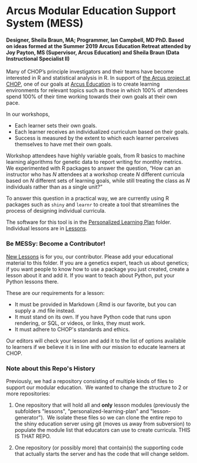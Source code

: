 # Arcus Modular Education Support System (MESS)

#### Designer, Sheila Braun, MA; Programmer, Ian Campbell, MD PhD. Based on ideas formed at the Summer 2019 Arcus Education Retreat attended by Joy Payton, MS (Supervisor, Arcus Education) and Sheila Braun (Data Instructional Specialist II)

Many of CHOP’s principle investigators and their teams have become interested in R and statistical analysis in R. In support of [the Arcus project at CHOP](https://arcus.reskubestage.research.chop.edu), one of our goals at [Arcus Education](https://education.arcus.chop.edu) is to create learning environments for relevant topics such as those in which 100% of attendees spend 100% of their time working towards their own goals at their own pace.

In our workshops, 

* Each learner sets their own goals.    
* Each learner receives an individualized curriculum based on their goals.   
* Success is measured by the extent to which each learner perceives themselves to have met their own goals.

Workshop attendees have highly variable goals, from R basics to machine learning algorithms for genetic data to report writing for monthly metrics. We experimented with R packages to answer the question, “How can an instructor who has _N_ attendees at a workshop create _N_ different curricula based on _N_ different sets of learning goals, while still treating the class as _N_ individuals rather than as a single unit?” 

To answer this question in a practical way, we are currently using R packages such as `shiny` and `learnr` to create a tool that streamlines the process of designing individual curricula.

The software for this tool is in the [Personalized Learning Plan](https://github.research.chop.edu/braunsb/Arcus-Education-Lessons-and-Learning-Plan-Generator/tree/master/Personalized-Learning-Plan) folder. Individual lessons are in [Lessons](https://github.research.chop.edu/braunsb/Arcus-Education-Lessons-and-Learning-Plan-Generator/tree/master/Lessons). 

### Be MESSy: Become a Contributor!

[New Lessons](https://github.research.chop.edu/braunsb/Arcus-Education-Lessons-and-Learning-Plan-Generator/tree/master/New-Lessons) is for you, our contributor. Please add your educational material to this folder. If you are a genetics expert, teach us about genetics; if you want people to know how to use a package you just created, create a lesson about it and add it. If you want to teach about Python, put your Python lessons there.

These are our requirements for a lesson:

* It must be provided in Markdown (.Rmd is our favorite, but you can supply a .md file instead.
* It must stand on its own. If you have Python code that runs upon rendering, or SQL, or videos, or links, they must work. 
* It must adhere to CHOP's standards and ethics. 

Our editors will check your lesson and add it to the list of options available to learners if we believe it is in line with our mission to educate learners at CHOP. 

### Note about this Repo's History

Previously, we had a repository consisting of multiple kinds of files to support our modular education.  We wanted 
to change the structure to 2 or more repositories:  

1. One repository that will hold all and **only** lesson modules (previously the subfolders 
"lessons", "personalized-learning-plan" and "lesson-generator").  We isolate these files so we can clone the entire repo 
to the shiny education server using git (moves us away from subversion) to populate the module list that educators can use 
to create curricula. THIS IS THAT REPO.

3. One repository (or possibly more) that contain(s) the supporting code that actually starts the server and has 
the code that will change seldom.

